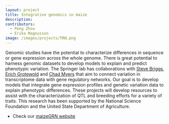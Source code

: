 ```yaml
---
layout: project
title: Integrative genomics in maize
description: 
contributors:
  - Peng Zhou
  - Erika Magnusson
image: /images/projects/TRN.png
---
```


Genomic studies have the potential to characterize differences in sequence or gene expression across the whole genome.  There is great potential to harness genomic datasets to develop models to explain and predict phenotypic variation.  The Springer lab has collaborations with [Steve Briggs](http://biology.ucsd.edu/research/faculty/sbriggs), [Erich Grotewold](https://bmb.natsci.msu.edu/faculty/erich-grotewold/) and [Chad Myers](http://csbio.cs.umn.edu/) that aim to connect variation in transcriptome data with gene regulatory networks.  Our goal is to develop models that integrate gene expression profiles and genetic variation data to explain phenotypic differences.  These projects will develop resources to assist with the characterization of QTL and breeding efforts for a variety of traits. This research has been supported by the National Science Foundation and the United State Department of Agriculture.

* Check our [maizeGRN website](/grn)